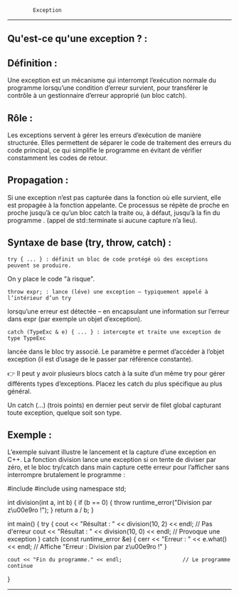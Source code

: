 			Exception
*************************************************************

Qu'est-ce qu'une exception ? :
------------------------------

Définition : 
------------

Une exception est un mécanisme qui interrompt l’exécution normale 
du programme lorsqu’une condition d’erreur survient, pour transférer le contrôle à 
un gestionnaire d’erreur approprié (un bloc catch).

Rôle :
------

Les exceptions servent à gérer les erreurs d’exécution de manière structurée.
Elles permettent de séparer le code de traitement des erreurs du code principal, 
ce qui simplifie le programme en évitant de vérifier constamment les codes de retour.

Propagation :
-------------

Si une exception n’est pas capturée dans la fonction où elle survient, elle est propagée 
à la fonction appelante. Ce processus se répète de proche en proche jusqu’à ce qu’un bloc 
catch la traite ou, à défaut, jusqu’à la fin du programme .
(appel de std::terminate si aucune capture n’a lieu).

Syntaxe de base (try, throw, catch) :
-------------------------------------

    try { ... } : définit un bloc de code protégé où des exceptions peuvent se produire. 
On y place le code "à risque".

    throw expr; : lance (léve) une exception – typiquement appelé à l’intérieur d’un try 
lorsqu’une erreur est détectée – en encapsulant une information sur l’erreur dans expr 
(par exemple un objet d’exception).

    catch (TypeExc & e) { ... } : intercepte et traite une exception de type TypeExc 
lancée dans le bloc try associé. Le paramètre e permet d’accéder à l’objet exception 
(il est d’usage de le passer par référence constante).

👉 Il peut y avoir plusieurs blocs catch à la suite d’un même try pour gérer différents types 
d’exceptions. Placez les catch du plus spécifique au plus général. 

Un catch (...) (trois points) en dernier peut servir de filet global capturant toute exception,
quelque soit son type.

Exemple :
---------

L’exemple suivant illustre le lancement et la capture d’une exception en C++. 
La fonction division lance une exception si on tente de diviser par zéro, 
et le bloc try/catch dans main capture cette erreur pour l’afficher 
sans interrompre brutalement le programme :

#include <iostream>
#include <stdexcept>
using namespace std;

int division(int a, int b) 
{
    if (b == 0) {
        throw runtime_error("Division par z\u00e9ro !");
    }
    return a / b;
}

int main() 
{
    try 
{
        cout << "Résultat : " << division(10, 2) << endl;  // Pas d'erreur
        cout << "Résultat : " << division(10, 0) << endl;  // Provoque une exception
} 
catch (const runtime_error &e) 
{
        cerr << "Erreur : " << e.what() << endl;     // Affiche "Erreur : Division par z\u00e9ro !"
}

    cout << "Fin du programme." << endl;                   // Le programme continue
}

************************************************************************************
